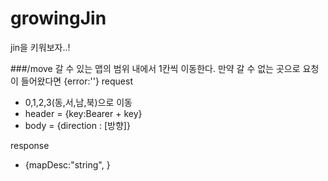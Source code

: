 # growingJin

jin을 키워보자..!


###/move
갈 수 있는 맵의 범위 내에서 1칸씩 이동한다.
만약 갈 수 없는 곳으로 요청이 들어왔다면 {error:''}
request
 - 0,1,2,3(동,서,남,북)으로 이동
 - header = {key:Bearer + key}
 - body = {direction : [방향]}

response
 - {mapDesc:"string", }